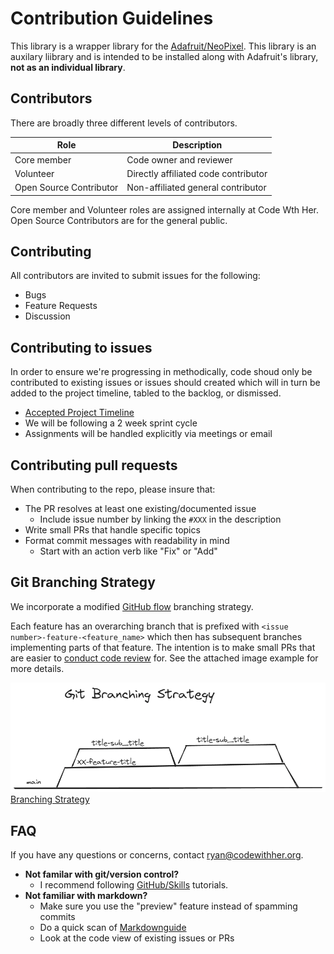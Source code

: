 # Contribution Guidelines

This library is a wrapper library for the [Adafruit/NeoPixel](https://github.com/adafruit/Adafruit_NeoPixel). This library is an auxilary liibrary and is intended to be installed along with Adafruit's library, **not as an individual library**.

## Contributors 

There are broadly three different levels of contributors.

| Role | Description |
| ---- | ----------- |
| Core member | Code owner and reviewer |
| Volunteer | Directly affiliated code contributor |
| Open Source Contributor | Non-affiliated general contributor |

Core member and Volunteer roles are assigned internally at Code Wth Her. Open Source Contributors are for the general public.

## Contributing

All contributors are invited to submit issues for the following:
- Bugs
- Feature Requests
- Discussion

## Contributing to issues

In order to ensure we're progressing in methodically, code shoud only be contributed to existing issues or issues should created which will in turn be added to the project timeline, tabled to the backlog, or dismissed.

- [Accepted Project Timeline](https://github.com/orgs/codewithher/projects/2)
- We will be following a 2 week sprint cycle
- Assignments will be handled explicitly via meetings or email

## Contributing pull requests

When contributing to the repo, please insure that:
- The PR resolves at least one existing/documented issue
    - Include issue number by linking the `#XXX` in the description
- Write small PRs that handle specific topics
- Format commit messages with readability in mind
    - Start with an action verb like "Fix" or "Add"

## Git Branching Strategy

We incorporate a modified [GitHub flow](https://docs.github.com/en/get-started/using-github/github-flow) branching strategy. 

Each feature has an overarching branch that is prefixed with `<issue number>-feature-<feature_name>` which then has subsequent branches implementing parts of that feature. The intention is to make small PRs that are easier to [conduct code review](https://www.youtube.com/watch?v=-4b3OSwuLM8) for. See the attached image example for more details.

![Branching Strategy](./docs/assets/branching.png)
[Branching Strategy](https://excalidraw.com/#json=a5Nm80xPT2uzbYwdAoNp4,Yggmz2D6xa9LTu0WR1loQw)


## FAQ

If you have any questions or concerns, contact ryan@codewithher.org.

- **Not familar with git/version control?**  
  - I recommend following [GitHub/Skills](https://skills.github.com/) tutorials.
- **Not familiar with markdown?**
  - Make sure you use the "preview" feature instead of spamming commits
  - Do a quick scan of [Markdownguide](https://www.markdownguide.org/cheat-sheet/)
  - Look at the code view of existing issues or PRs
